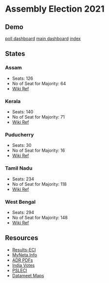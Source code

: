 # Assembly Election 2021


## Demo
[poll dashboard](https://eunicedhivya.github.io/assembly-election-2021/poll-dashboard.html)
[main dashboard](https://eunicedhivya.github.io/assembly-election-2021/dashboard.html)
[index](https://eunicedhivya.github.io/assembly-election-2021/index.html)


## States

### Assam
- Seats: 126
- No of Seat for Majority: 64
- [Wiki Ref](https://en.wikipedia.org/wiki/2021_Assam_Legislative_Assembly_election)

### Kerala
- Seats: 140
- No of Seat for Majority: 71
- [Wiki Ref](https://en.wikipedia.org/wiki/2021_Kerala_Legislative_Assembly_election)

### Puducherry
- Seats: 30
- No of Seat for Majority: 16
- [Wiki Ref](https://en.wikipedia.org/wiki/2021_Puducherry_Legislative_Assembly_election)

### Tamil Nadu
- Seats: 234
- No of Seat for Majority: 118
- [Wiki Ref](https://en.wikipedia.org/wiki/2021_Tamil_Nadu_Legislative_Assembly_election)

### West Bengal
- Seats: 294
- No of Seat for Majority: 148
- [Wiki Ref](https://en.wikipedia.org/wiki/2021_West_Bengal_Legislative_Assembly_election)

## Resources

- [Results-ECI](https://results.eci.gov.in/)
- [MyNeta.Info](https://www.myneta.info/)
- [ADR PDFs](https://adrindia.org/)
- [India Votes](https://www.indiavotes.com/)
- [PSLECI](http://psleci.nic.in/)
- [Datameet Maps](http://projects.datameet.org/maps/)
